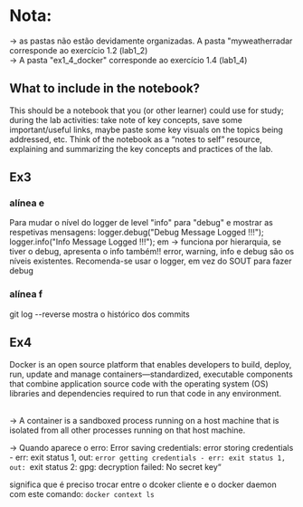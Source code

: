 # Nota:
-> as pastas não estão devidamente organizadas. A pasta "myweatherradar corresponde ao exercício 1.2 (lab1_2)<br />
-> A pasta "ex1_4_docker" corresponde ao exercício 1.4 (lab1_4)

## What to include in the notebook? 
This should be a notebook that you (or other learner) could 
use for study; during the lab activities: take note of key concepts, save some important/useful
links, maybe paste some key visuals on the topics being addressed, etc. Think of the notebook 
as a “notes to self” resource, explaining and summarizing the key concepts and practices of the 
lab.

## Ex3
### alínea e
Para mudar o nível do logger de level "info" para "debug" e mostrar as respetivas mensagens:
logger.debug("Debug Message Logged !!!");
logger.info("Info Message Logged !!!");
em
<Loggers>
    	<!--        AQUI -->
        <Root level="debug" additivity="false">
            <AppenderRef ref="console" />
        </Root>
</Loggers>
-> funciona por hierarquia, se tiver o debug, apresenta o info também!!
error, warning, info e debug são os níveis existentes.
Recomenda-se usar o logger, em vez do SOUT para fazer debug

### alínea f
git log --reverse mostra o histórico dos commits

## Ex4
Docker is an open source platform that enables developers to build, deploy, run, update and manage containers—standardized, executable components that combine application source code with the operating system (OS) libraries and dependencies required to run that code in any environment.<br /><br />

-> A container is a sandboxed process running on a host machine that is isolated from all other processes running on that host machine.<br />

-> Quando aparece o erro: Error saving credentials: error storing credentials - err: exit status 1, out: `error getting credentials - err: exit status 1, out: `exit status 2: gpg: decryption failed: No secret key“<br />
 
significa que é preciso trocar entre o dcoker cliente e o docker daemon com este comando: `docker context ls`